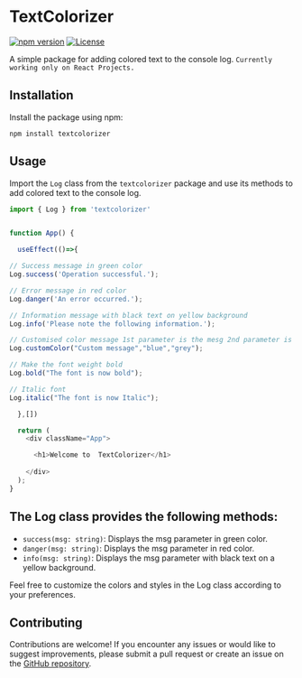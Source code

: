 # TextColorizer


[![npm version](https://img.shields.io/npm/v/textcolorizer.svg)](https://www.npmjs.com/package/textcolorizer)
[![License](https://img.shields.io/npm/l/textcolorizer.svg)](https://github.com/subham-04/textcolorizer/blob/main/LICENSE)

A simple package for adding colored text to the console log. `Currently working only on React Projects.`

## Installation

Install the package using npm:

```shell
npm install textcolorizer
```


## Usage

Import the `Log` class from the `textcolorizer` package and use its methods to add colored text to the console log.

```javascript
import { Log } from 'textcolorizer'


function App() {

  useEffect(()=>{

// Success message in green color
Log.success('Operation successful.');

// Error message in red color
Log.danger('An error occurred.');

// Information message with black text on yellow background
Log.info('Please note the following information.');

// Customised color message 1st parameter is the mesg 2nd parameter is the font color and 3rd is the background color
Log.customColor("Custom message","blue","grey");

// Make the font weight bold
Log.bold("The font is now bold");

// Italic font 
Log.italic("The font is now Italic");

  },[])

  return (
    <div className="App">

      <h1>Welcome to  TextColorizer</h1>
      
    </div>
  );
}
```

<!-- ##Example Output

Here's an example output of the usage:

<span style="color: Green;">Operation successful.</span>

<span style="color: red;">An error occurred.</span>

<span style="color: yellow;">Please note the following information.</span> -->

## The Log class provides the following methods:

- `success(msg: string)`: Displays the msg parameter in green color.
- `danger(msg: string)`: Displays the msg parameter in red color.
- `info(msg: string)`: Displays the msg parameter with black text on a yellow background.

Feel free to customize the colors and styles in the Log class according to your preferences.

## Contributing

Contributions are welcome! If you encounter any issues or would like to suggest improvements, please submit a pull request or create an issue on the [GitHub repository](https://github.com/subham-04/TextColorizer).


